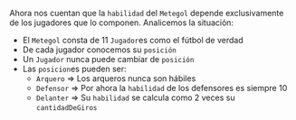 Ahora nos cuentan que la `habilidad` del `Metegol` depende exclusivamente de los jugadores que lo componen.
Analicemos la situación:

* El `Metegol` consta de 11 `Jugador`es como el fútbol de verdad
* De cada jugador conocemos su `posición`
* Un `Jugador` nunca puede cambiar de `posición`
* Las `posicion`es pueden ser:
  * `Arquero` => Los arqueros nunca son hábiles
  * `Defensor` => Por ahora la `habilidad` de los defensores es siempre 10
  * `Delanter` => Su `habilidad` se calcula como 2 veces su `cantidadDeGiros`

